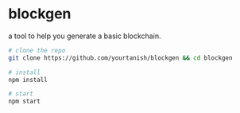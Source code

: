 # blockgen
a tool to help you generate a basic blockchain.

```bash
# clone the repo 
git clone https://github.com/yourtanish/blockgen && cd blockgen

# install
npm install

# start
npm start
```
